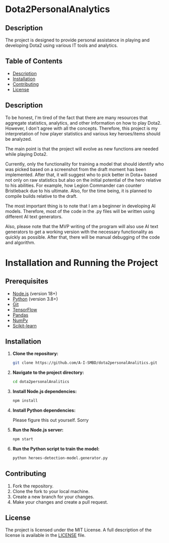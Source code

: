 # Dota2PersonalAnalytics

## Description

The project is designed to provide personal assistance in playing and developing Dota2 using various IT tools and analytics.

## Table of Contents

- [Description](#description)
- [Installation](#installation)
- [Contributing](#contributing)
- [License](#license)

## Description

To be honest, I'm tired of the fact that there are many resources that aggregate statistics, analytics, and other information on how to play Dota2. However, I don't agree with all the concepts. Therefore, this project is my interpretation of how player statistics and various key heroes/items should be analyzed.

The main point is that the project will evolve as new functions are needed while playing Dota2.

Currently, only the functionality for training a model that should identify who was picked based on a screenshot from the draft moment has been implemented. After that, it will suggest who to pick better in Dota+ based not only on raw statistics but also on the initial potential of the hero relative to his abilities. For example, how Legion Commander can counter Bristleback due to his ultimate. Also, for the time being, it is planned to compile builds relative to the draft.

The most important thing is to note that I am a beginner in developing AI models. Therefore, most of the code in the .py files will be written using different AI text generators.

Also, please note that the MVP writing of the program will also use AI text generators to get a working version with the necessary functionality as quickly as possible. After that, there will be manual debugging of the code and algorithm.

# Installation and Running the Project

## Prerequisites

- [Node.js](https://nodejs.org/) (version 18+)
- [Python](https://www.python.org/) (version 3.8+)
- [Git](https://git-scm.com/)
- [TensorFlow](https://www.tensorflow.org/)
- [Pandas](https://pandas.pydata.org/)
- [NumPy](https://numpy.org/)
- [Scikit-learn](https://scikit-learn.org/stable/)

## Installation

1. **Clone the repository:**

   ```sh
   git clone https://github.com/A-I-SMBD/dota2personalAnalitics.git
   ```

2. **Navigate to the project directory:**

   ```sh
   cd dota2personalAnalitics
   ```

3. **Install Node.js dependencies:**

   ```sh
   npm install
   ```

4. **Install Python dependencies:**

   Please figure this out yourself. Sorry

5. **Run the Node.js server:**

   ```sh
   npm start
   ```

6. **Run the Python script to train the model:**

   ```sh
   python heroes-detection-model.generator.py
   ```

## Contributing

1. Fork the repository.
2. Clone the fork to your local machine.
3. Create a new branch for your changes.
4. Make your changes and create a pull request.

## License

The project is licensed under the MIT License. A full description of the license is available in the [LICENSE](LICENSE) file.